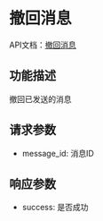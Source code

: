 # 撤回消息

API文档：[撤回消息](https://napcat.apifox.cn/226919954e0.md)

## 功能描述
撤回已发送的消息

## 请求参数
- message_id: 消息ID

## 响应参数
- success: 是否成功
